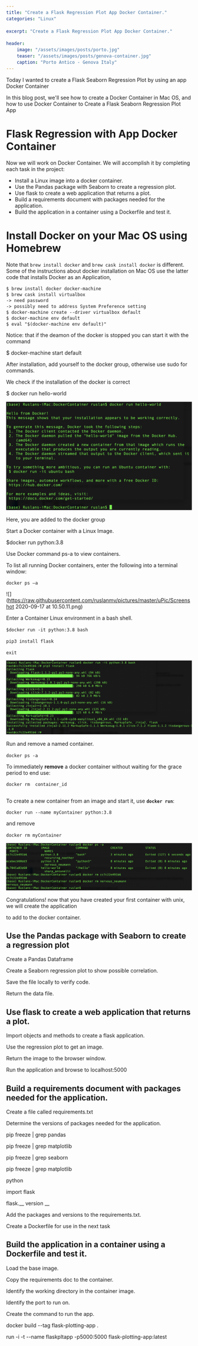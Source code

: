 ```yaml
---
title: "Create a Flask Regression Plot App Docker Container."
categories: "Linux"

excerpt: "Create a Flask Regression Plot App Docker Container."

header:
    image: "/assets/images/posts/porto.jpg"
    teaser: "/assets/images/posts/genova-container.jpg"
    caption: "Porto Antico - Genova Italy"
---
```


Today I wanted to create a Flask Seaborn Regression Plot by using an app Docker Container



In this blog post, we'll see how to create a Docker Container in Mac OS, and how to use  Docker Container to  Create a Flask Seaborn Regression Plot App

# Flask  Regression with  App Docker Container

Now we will work on Docker Container. We will accomplish it by completing each task in the project:

- Install a Linux image into a docker container.
- Use the Pandas package with Seaborn to create a regression plot.
- Use flask to create a web application that returns a plot.
- Build a requirements document with packages needed for the application.
- Build the application in a container using a Dockerfile and test it.



# Install Docker on your Mac OS using Homebrew

Note that `brew install docker` and `brew cask install docker` is different. Some of the instructions about docker installation on Mac OS use the latter code that installs Docker as an Application,

```unix
$ brew install docker docker-machine
$ brew cask install virtualbox
-> need password
-> possibly need to address System Preference setting
$ docker-machine create --driver virtualbox default
$ docker-machine env default
$ eval "$(docker-machine env default)"

```

Notice: that if the deamon of the docker is stopped you can start it  with the command

$ docker-machine start default

After installation, add yourself to the docker group, otherwise use sudo for commands.



We check if the installation of the docker is correct

$ docker run hello-world

<img src="https://raw.githubusercontent.com/ruslanmv/pictures/master/uPic/Screenshot 2020-09-17 at 10.39.44.png" style="zoom:67%;" />



Here, you are added to the docker group

Start a Docker container with a Linux Image.

$docker run python:3.8



Use Docker command ps-a to view containers.

To list all running Docker containers, enter the following into a terminal window:

```unix
docker ps –a
```

![](https://raw.githubusercontent.com/ruslanmv/pictures/master/uPic/Screenshot 2020-09-17 at 10.50.11.png)

Enter a Container Linux environment in a bash shell.

`$docker run -it python:3.8 bash `

`pip3 install flask`

`exit`

![](https://raw.githubusercontent.com/ruslanmv/pictures/master/uPic/Screenshot%202020-09-17%20at%2010.56.13.png)

Run and remove a named container.

`docker ps -a`

To immediately **remove** a docker container without waiting for the grace period to end use:

```output
docker rm  container_id
```

## 

To create a new container from an image and start it, use **`docker run`**:

```unix
docker run --name myContainer python:3.8
```

and remove

`docker rm myContainer ` 

![](https://raw.githubusercontent.com/ruslanmv/pictures/master/uPic/Screenshot%202020-09-17%20at%2010.59.09.png)

Congratulations! now that you have created your first container with unix, we will create the application 

to add to the docker container.



## Use the Pandas package with Seaborn to create a regression plot

Create a Pandas Dataframe

Create a Seaborn regression plot to show possible correlation.

Save the file locally to verify code.

Return the data file.



## Use flask to create a web application that returns a plot.

Import objects and methods to create a flask application.

Use the regression plot to get an image.

Return the image to the browser window.

Run the application and browse to localhost:5000

## Build a requirements document with packages needed for the application.

Create a file called requirements.txt

Determine the versions of packages needed for the application.

pip freeze | grep pandas

pip freeze | grep matplotlib

pip freeze | grep seaborn

 pip freeze | grep matplotlib

python

import flask

flask.__ version __





Add the packages and versions to the requirements.txt.

Create a Dockerfile for use in the next task

## Build the application in a container using a Dockerfile and test it.

Load the base image.

Copy the requirements doc to the container. 

Identify the working directory in the container image.

Identify the port to run on.

Create the command to run the app.

docker build --tag flask-plotting-app .

run -i -t --name flaskpltapp -p5000:5000 flask-plotting-app:latest

